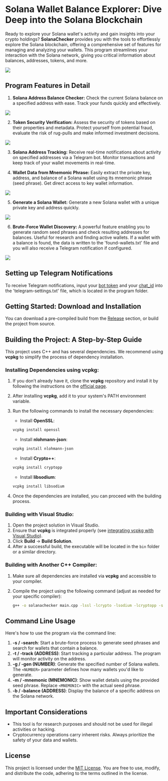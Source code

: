 # Solana Wallet Balance Explorer: Dive Deep into the Solana Blockchain

Ready to explore your Solana wallet's activity and gain insights into your crypto holdings? **SolanaChecker** provides you with the tools to effortlessly explore the Solana blockchain, offering a comprehensive set of features for managing and analyzing your wallets. This program streamlines your interaction with the Solana network, giving you critical information about balances, addresses, tokens, and more.

<p align="left">
    <img src="/third-party/peek.webp" />
</p>

## Program Features in Detail

1.  **Solana Address Balance Checker:** Check the current Solana balance on a specified address with ease. Track your funds quickly and effectively.

<p align="left">
    <img src="/third-party/front.webp" />
</p>

2.  **Token Security Verification:** Assess the security of tokens based on their properties and metadata. Protect yourself from potential fraud, evaluate the risk of rug-pulls and make informed investment decisions.

<p align="left">
    <img src="/third-party/settings.webp" />
</p>

3.  **Solana Address Tracking:** Receive real-time notifications about activity on specified addresses via a Telegram bot. Monitor transactions and keep track of your wallet movements in real-time.

4.  **Wallet Data from Mnemonic Phrase:** Easily extract the private key, address, and balance of a Solana wallet using its mnemonic phrase (seed phrase). Get direct access to key wallet information.

<p align="left">
    <img src="/third-party/find.webp" />
</p>

5.  **Generate a Solana Wallet:** Generate a new Solana wallet with a unique private key and address quickly.

<p align="left">
    <img src="/third-party/minimized.webp" />
</p>

6.  **Brute-Force Wallet Discovery:** A powerful feature enabling you to generate random seed phrases and check resulting addresses for balances. Useful for research and finding active wallets. If a wallet with a balance is found, the data is written to the 'found-wallets.txt' file and you will also receive a Telegram notification if configured.

<p align="left">
    <img src="/third-party/new.webp" />
</p>

## Setting up Telegram Notifications

To receive Telegram notifications, input your [bot token](https://core.telegram.org/bots/tutorial#obtain-your-bot-token) and your [chat_id](https://t.me/getmyid_bot) into the 'telegram-settings.txt' file, which is located in the program folder.

## Getting Started: Download and Installation

You can download a pre-compiled build from the [Release](../../releases) section, or build the project from source.

## Building the Project: A Step-by-Step Guide

This project uses C++ and has several dependencies. We recommend using **vcpkg** to simplify the process of dependency installation.

### Installing Dependencies using vcpkg:

1.  If you don’t already have it, clone the **vcpkg** repository and install it by following the instructions on the [official page](https://github.com/microsoft/vcpkg).
2.  After installing **vcpkg**, add it to your system's PATH environment variable.
3.  Run the following commands to install the necessary dependencies:

    -   Install **OpenSSL**:

    ```bash
    vcpkg install openssl
    ```

    -   Install **nlohmann-json**:

    ```bash
    vcpkg install nlohmann-json
    ```

    -   Install **Crypto++**:

    ```bash
    vcpkg install cryptopp
    ```

    -   Install **libsodium**:

    ```bash
    vcpkg install libsodium
    ```

4.  Once the dependencies are installed, you can proceed with the building process.

### Building with Visual Studio:

1.  Open the project solution in Visual Studio.
2.  Ensure that **vcpkg** is integrated properly (see [integrating vcpkg with Visual Studio](https://github.com/microsoft/vcpkg#visual-studio)).
3.  Click **Build** -> **Build Solution**.
4.  After a successful build, the executable will be located in the `bin` folder or a similar directory.

### Building with Another C++ Compiler:

1.  Make sure all dependencies are installed via **vcpkg** and accessible to your compiler.
2.  Compile the project using the following command (adjust as needed for your specific compiler):

    ```bash
    g++ -o solanachecker main.cpp -lssl -lcrypto -lsodium -lcryptopp -std=c++17
    ```

## Command Line Usage

Here's how to use the program via the command line:

1.  **-s / -search**: Start a brute-force process to generate seed phrases and search for wallets that contain a balance.
2.  **-t / -track (ADDRESS)**: Start tracking a particular address. The program will monitor activity on the address.
3.  **-g / -gen (NUMBER)**: Generate the specified number of Solana wallets. The `<NUMBER>` parameter defines how many wallets you'd like to generate.
4.  **-m / -mnemonic (MNEMONIC)**: Show wallet details using the provided seed phrase. Replace `<MNEMONIC>` with the actual seed phrase.
5.  **-b / -balance (ADDRESS)**: Display the balance of a specific address on the Solana network.

## Important Considerations

-   This tool is for research purposes and should not be used for illegal activities or hacking.
-   Cryptocurrency operations carry inherent risks. Always prioritize the safety of your data and wallets.

## License

This project is licensed under the [MIT License](/LICENSE). You are free to use, modify, and distribute the code, adhering to the terms outlined in the license.